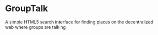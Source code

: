 # GroupTalk
A simple HTML5 search interface for finding places on the decentralized web where groups are talking
